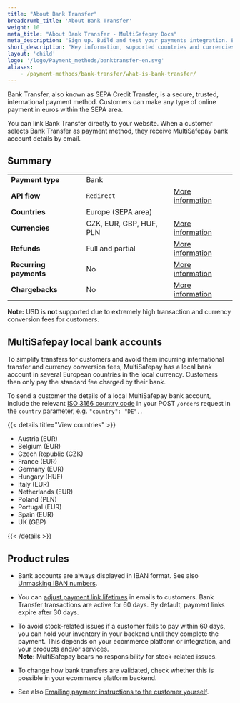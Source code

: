 ```yaml
---
title: "About Bank Transfer"
breadcrumb_title: 'About Bank Transfer'
weight: 10
meta_title: "About Bank Transfer - MultiSafepay Docs"
meta_description: "Sign up. Build and test your payments integration. Explore our products and services. Use our API Reference, SDKs, and wrappers. Get support."
short_description: "Key information, supported countries and currencies, product rules"
layout: 'child'
logo: '/logo/Payment_methods/banktransfer-en.svg'
aliases: 
    - /payment-methods/bank-transfer/what-is-bank-transfer/
---
```


Bank Transfer, also known as SEPA Credit Transfer, is a secure, trusted, international payment method. Customers can make any type of online payment in euros within the SEPA area.

You can link Bank Transfer directly to your website. When a customer selects Bank Transfer as payment method, they receive MultiSafepay bank account details by email.

## Summary

|   |   |   |
|---|---|---|
| **Payment type**   | Bank  | |
| **API flow**  | `Redirect` | [More information](/faq/api/difference-between-direct-and-redirect) |
| **Countries**  | Europe (SEPA area)  | |
| **Currencies**  | CZK, EUR, GBP, HUF, PLN | [More information](/faq/general/supported-currencies) | 
| **Refunds**  | Full and partial  | [More information](/payment-methods/banks/bank-transfer/user-guide/processing-refunds) | 
| **Recurring payments**  | No | [More information](/tools/recurring-payments)  |
| **Chargebacks**  | No | [More information](/faq/chargebacks)  |

**Note:** USD is **not** supported due to extremely high transaction and currency conversion fees for customers.

## MultiSafepay local bank accounts

To simplify transfers for customers and avoid them incurring international transfer and currency conversion fees, MultiSafepay has a local bank account in several European countries in the local currency. Customers then only pay the standard fee charged by their bank.

To send a customer the details of a local MultiSafepay bank account, include the relevant [ISO 3166 country code](https://www.iso.org/iso-3166-country-codes.html) in your POST `/orders` request in the `country` parameter, e.g. `"country": "DE",`.

{{< details title="View countries" >}}

* Austria (EUR)
* Belgium (EUR)
* Czech Republic (CZK)   
* France (EUR)  
* Germany (EUR)
* Hungary (HUF)
* Italy (EUR)
* Netherlands (EUR)
* Poland (PLN)
* Portugal (EUR)
* Spain (EUR)
* UK (GBP)

{{< /details >}}


## Product rules

- Bank accounts are always displayed in IBAN format. See also [Unmasking IBAN numbers](/faq/api/masking-iban-numbers/).

- You can [adjust payment link lifetimes](/faq/api/adjusting-payment-link-lifetimes/) in emails to customers. Bank Transfer transactions are active for 60 days. By&nbsp;default, payment links expire after 30 days. 

- To avoid stock-related issues if a customer fails to pay within 60 days, you can hold your inventory in your backend until they complete the payment.  This&nbsp;depends on your ecommerce platform or integration, and your products and/or services.  
**Note:** MultiSafepay bears no responsibility for stock-related issues.

- To change how bank transfers are validated, check whether this is possible in your ecommerce platform backend.

- See also [Emailing payment instructions to the customer yourself](/payment-methods/banks/bank-transfer/user-guide/emailing-payment-instructions/). 

